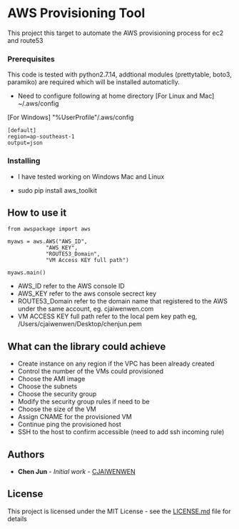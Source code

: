 # AWS Provisioning Tool

This project this target to automate the AWS provisioning process for ec2 and route53

### Prerequisites

This code is tested with python2.7.14, addtional modules (prettytable, boto3, paramiko) are required which will be installed automaticlly.

* Need to configure following at home directory
[For Linux and Mac]
~/.aws/config

[For Windows]
"%UserProfile"/.aws/config

```
[default]
region=ap-southeast-1
output=json

```


### Installing

* I have tested working on Windows Mac and Linux

* sudo pip install aws_toolkit

## How to use it

```
from awspackage import aws

myaws = aws.AWS("AWS_ID",
        	"AWS_KEY",
        	"ROUTE53_Domain",
        	"VM Access KEY full path")

myaws.main()

```

* AWS_ID refer to the AWS console ID
* AWS_KEY refer to the aws console secrect key
* ROUTE53_Domain refer to the domain name that registered to the AWS under the same account, eg. cjaiwenwen.com
* VM ACCESS KEY full path refer to the local pem key path eg, /Users/cjaiwenwen/Desktop/chenjun.pem 

## What can the library could achieve

* Create instance on any region if the VPC has been already created
* Control the number of the VMs could provisioned
* Choose the AMI image
* Choose the subnets
* Choose the security group
* Modify the security group rules if need to be
* Choose the size of the VM
* Assign CNAME for the provisioned VM
* Continue ping the provisioned host
* SSH to the host to confirm accessible (need to add ssh incoming rule)


## Authors

* **Chen Jun** - *Initial work* - [CJAIWENWEN](https://github.com/cjaiwenwen)

## License

This project is licensed under the MIT License - see the [LICENSE.md](LICENSE.md) file for details






